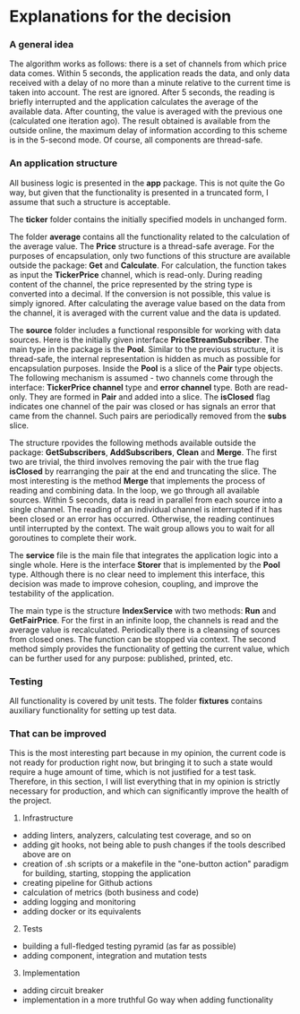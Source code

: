 # Explanations for the decision #

### A general idea ###

The algorithm works as follows: there is a set of channels from which price data comes. Within 5 seconds, the application reads the data, and only data received with a delay of no more than a minute relative to the current time is taken into account. The rest are ignored. After 5 seconds, the reading is briefly interrupted and the application calculates the average of the available data. After counting, the value is averaged with the previous one (calculated one iteration ago). The result obtained is available from the outside online, the maximum delay of information according to this scheme is in the 5-second mode. Of course, all components are thread-safe.

### An application structure ###

All business logic is presented in the **app** package. This is not quite the Go way, but given that the functionality is presented in a truncated form, I assume that such a structure is acceptable.

The **ticker** folder contains the initially specified models in unchanged form.

The folder **average** contains all the functionality related to the calculation of the average value. The **Price** structure is a thread-safe average. For the purposes of encapsulation, only two functions of this structure are available outside the package: **Get** and **Calculate**. For calculation, the function takes as input the **TickerPrice** channel, which is read-only. During reading content of the channel, the price represented by the string type is converted into a decimal. If the conversion is not possible, this value is simply ignored. After calculating the average value based on the data from the channel, it is averaged with the current value and the data is updated.

The **source** folder includes a functional responsible for working with data sources. Here is the initially given interface **PriceStreamSubscriber**. The main type in the package is the **Pool**. Similar to the previous structure, it is thread-safe, the internal representation is hidden as much as possible for encapsulation purposes. Inside the **Pool** is a slice of the **Pair** type objects. The following mechanism is assumed - two channels come through the interface: **TickerPrice channel** type and **error channel** type. Both are read-only. They are formed in **Pair** and added into a slice. The **isClosed** flag indicates one channel of the pair was closed or has signals an error that came from the channel. Such pairs are periodically removed from the **subs** slice. 

The structure rpovides the following methods available outside the package: **GetSubscribers**, **AddSubscribers**, **Clean** and **Merge**. The first two are trivial, the third involves removing the pair with the true flag **isClosed** by rearranging the pair at the end and truncating the slice. The most interesting is the method **Merge** that implements the process of reading and combining data. In the loop, we go through all available sources. Within 5 seconds, data is read in parallel from each source into a single channel. The reading of an individual channel is interrupted if it has been closed or an error has occurred. Otherwise, the reading continues until interrupted by the context. The wait group allows you to wait for all goroutines to complete their work.

The **service** file is the main file that integrates the application logic into a single whole. Here is the interface **Storer** that is implemented by the **Pool** type. Although there is no clear need to implement this interface, this decision was made to improve cohesion, coupling, and improve the testability of the application. 

The main type is the structure **IndexService** with two methods: **Run** and **GetFairPrice**. For the first in an infinite loop, the channels is read and the average value is recalculated. Periodically there is a cleansing of sources from closed ones. The function can be stopped via context. The second method simply provides the functionality of getting the current value, which can be further used for any purpose: published, printed, etc.

### Testing ###

All functionality is covered by unit tests. The folder **fixtures** contains auxiliary functionality for setting up test data.

### That can be improved ###

This is the most interesting part because in my opinion, the current code is not ready for production right now, but bringing it to such a state would require a huge amount of time, which is not justified for a test task. Therefore, in this section, I will list everything that in my opinion is strictly necessary for production, and which can significantly improve the health of the project.

1. Infrastructure
- adding linters, analyzers, calculating test coverage, and so on
- adding git hooks, not being able to push changes if the tools described above are on
- creation of .sh scripts or a makefile in the "one-button action" paradigm for building, starting, stopping the application
- creating pipeline for Github actions
- calculation of metrics (both business and code)
- adding logging and monitoring
- adding docker or its equivalents

2. Tests
- building a full-fledged testing pyramid (as far as possible)
- adding component, integration and mutation tests

3. Implementation
- adding circuit breaker
- implementation in a more truthful Go way when adding functionality